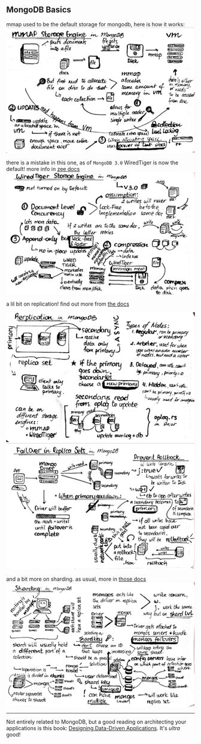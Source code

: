 ## MongoDB Basics


mmap used to be the default storage for mongodb, here is how it works:
![mmap](/guides/img/mongodb/mmap.jpg)

there is a mistake in this one, as of `MongoDB 3.0` WiredTiger is now the default!
more info in [zee docs](https://docs.mongodb.com/manual/core/wiredtiger/)
![wired-tiger](/guides/img/mongodb/wired-tiger.jpg)

a lil bit on replication! find out more from [the docs](https://docs.mongodb.com/manual/replication/)

![replication](/guides/img/mongodb/replication.jpg)
![replication-failover](/guides/img/mongodb/replication-failover.jpg)

and a bit more on sharding. as usual, more in [those docs](https://docs.mongodb.com/manual/sharding/)
![sharding](/guides/img/mongodb/sharding.jpg)

---
Not entirely related to MongoDB, but a good reading on architecting your applications is this book: [Designing Data-Driven Applications](https://www.amazon.com/Designing-Data-Intensive-Applications-Reliable-Maintainable/dp/1449373321). It's *ultra* good!
